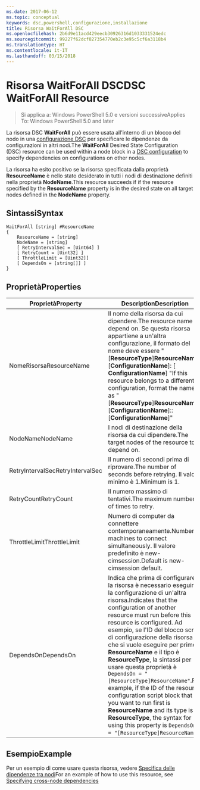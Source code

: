 ```yaml
---
ms.date: 2017-06-12
ms.topic: conceptual
keywords: dsc,powershell,configurazione,installazione
title: Risorsa WaitForAll DSC
ms.openlocfilehash: 2b6d9e11acd429eecb30926316d1033331524edc
ms.sourcegitcommit: 99227f62dcf827354770eb2c3e95c5cf6a3118b4
ms.translationtype: HT
ms.contentlocale: it-IT
ms.lasthandoff: 03/15/2018
---
```

# <a name="dsc-waitforall-resource"></a><span data-ttu-id="a255b-103">Risorsa WaitForAll DSC</span><span class="sxs-lookup"><span data-stu-id="a255b-103">DSC WaitForAll Resource</span></span>

> <span data-ttu-id="a255b-104">Si applica a: Windows PowerShell 5.0 e versioni successive</span><span class="sxs-lookup"><span data-stu-id="a255b-104">Applies To: Windows PowerShell 5.0 and later</span></span>

<span data-ttu-id="a255b-105">La risorsa DSC **WaitForAll** può essere usata all'interno di un blocco del nodo in una [configurazione DSC](configurations.md) per specificare le dipendenze da configurazioni in altri nodi.</span><span class="sxs-lookup"><span data-stu-id="a255b-105">The **WaitForAll** Desired State Configuration (DSC) resource can be used within a node block in a [DSC configuration](configurations.md) to specify dependencies on configurations on other nodes.</span></span>

<span data-ttu-id="a255b-106">La risorsa ha esito positivo se la risorsa specificata dalla proprietà **ResourceName** è nello stato desiderato in tutti i nodi di destinazione definiti nella proprietà **NodeName**.</span><span class="sxs-lookup"><span data-stu-id="a255b-106">This resource succeeds if if the resource specified by the **ResourceName** property is in the desired state on all target nodes defined in the **NodeName** property.</span></span>


## <a name="syntax"></a><span data-ttu-id="a255b-107">Sintassi</span><span class="sxs-lookup"><span data-stu-id="a255b-107">Syntax</span></span>

```
WaitForAll [string] #ResourceName
{
    ResourceName = [string]
    NodeName = [string]
    [ RetryIntervalSec = [Uint64] ]
    [ RetryCount = [Uint32] ] 
    [ ThrottleLimit = [Uint32]]
    [ DependsOn = [string[]] ]
}
```

## <a name="properties"></a><span data-ttu-id="a255b-108">Proprietà</span><span class="sxs-lookup"><span data-stu-id="a255b-108">Properties</span></span>

|  <span data-ttu-id="a255b-109">Proprietà</span><span class="sxs-lookup"><span data-stu-id="a255b-109">Property</span></span>  |  <span data-ttu-id="a255b-110">Description</span><span class="sxs-lookup"><span data-stu-id="a255b-110">Description</span></span>   | 
|---|---| 
| <span data-ttu-id="a255b-111">NomeRisorsa</span><span class="sxs-lookup"><span data-stu-id="a255b-111">ResourceName</span></span>| <span data-ttu-id="a255b-112">Il nome della risorsa da cui dipendere.</span><span class="sxs-lookup"><span data-stu-id="a255b-112">The resource name to depend on.</span></span> <span data-ttu-id="a255b-113">Se questa risorsa appartiene a un'altra configurazione, il formato del nome deve essere "[__ResourceType__]__ResourceName__:: [__ConfigurationName__]: [ __ConfigurationName__] "</span><span class="sxs-lookup"><span data-stu-id="a255b-113">If this resource belongs to a different configuration, format the name as "[__ResourceType__]__ResourceName__::[__ConfigurationName__]::[__ConfigurationName__]"</span></span>| 
| <span data-ttu-id="a255b-114">NodeName</span><span class="sxs-lookup"><span data-stu-id="a255b-114">NodeName</span></span>| <span data-ttu-id="a255b-115">I nodi di destinazione della risorsa da cui dipendere.</span><span class="sxs-lookup"><span data-stu-id="a255b-115">The target nodes of the resource to depend on.</span></span>| 
| <span data-ttu-id="a255b-116">RetryIntervalSec</span><span class="sxs-lookup"><span data-stu-id="a255b-116">RetryIntervalSec</span></span>| <span data-ttu-id="a255b-117">Il numero di secondi prima di riprovare.</span><span class="sxs-lookup"><span data-stu-id="a255b-117">The number of seconds before retrying.</span></span> <span data-ttu-id="a255b-118">Il valore minimo è 1.</span><span class="sxs-lookup"><span data-stu-id="a255b-118">Minimum is 1.</span></span>| 
| <span data-ttu-id="a255b-119">RetryCount</span><span class="sxs-lookup"><span data-stu-id="a255b-119">RetryCount</span></span>| <span data-ttu-id="a255b-120">Il numero massimo di tentativi.</span><span class="sxs-lookup"><span data-stu-id="a255b-120">The maximum number of times to retry.</span></span>| 
| <span data-ttu-id="a255b-121">ThrottleLimit</span><span class="sxs-lookup"><span data-stu-id="a255b-121">ThrottleLimit</span></span>| <span data-ttu-id="a255b-122">Numero di computer da connettere contemporaneamente.</span><span class="sxs-lookup"><span data-stu-id="a255b-122">Number of machines to connect simultaneously.</span></span> <span data-ttu-id="a255b-123">Il valore predefinito è new-cimsession.</span><span class="sxs-lookup"><span data-stu-id="a255b-123">Default is new-cimsession default.</span></span>| 
| <span data-ttu-id="a255b-124">DependsOn</span><span class="sxs-lookup"><span data-stu-id="a255b-124">DependsOn</span></span> | <span data-ttu-id="a255b-125">Indica che prima di configurare la risorsa è necessario eseguire la configurazione di un'altra risorsa.</span><span class="sxs-lookup"><span data-stu-id="a255b-125">Indicates that the configuration of another resource must run before this resource is configured.</span></span> <span data-ttu-id="a255b-126">Ad esempio, se l'ID del blocco script di configurazione della risorsa che si vuole eseguire per primo è __ResourceName__ e il tipo è __ResourceType__, la sintassi per usare questa proprietà è `DependsOn = "[ResourceType]ResourceName"`.</span><span class="sxs-lookup"><span data-stu-id="a255b-126">For example, if the ID of the resource configuration script block that you want to run first is __ResourceName__ and its type is __ResourceType__, the syntax for using this property is `DependsOn = "[ResourceType]ResourceName"`.</span></span>|


## <a name="example"></a><span data-ttu-id="a255b-127">Esempio</span><span class="sxs-lookup"><span data-stu-id="a255b-127">Example</span></span>

<span data-ttu-id="a255b-128">Per un esempio di come usare questa risorsa, vedere [Specifica delle dipendenze tra nodi](crossNodeDependencies.md)</span><span class="sxs-lookup"><span data-stu-id="a255b-128">For an example of how to use this resource, see [Specifying cross-node dependencies](crossNodeDependencies.md)</span></span>

